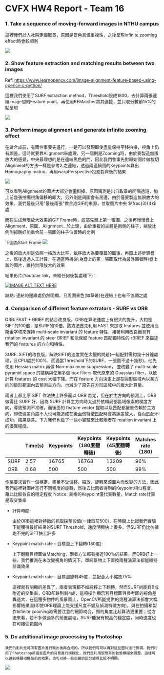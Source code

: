 # CVFX HW4 Report  - Team 16

### 1. Take a sequence of moving-forward images in NTHU campus
這裡我們於人社院走廊取景，原因是景色具備重複性，之後呈現Infinite zooming effect時會較順利

![](https://i.imgur.com/XwE6wvr.gif)

### 2. Show feature extraction and matching results between two images
Ref: https://www.learnopencv.com/image-alignment-feature-based-using-opencv-c-python/

這裡我們使用了SURF extraction method，Threshold設成1800，去計算兩張連續image間的Feature point，再使用BFMatcher將其連接，並只取分數前15%的點呈現

![](https://i.imgur.com/nndwvIJ.gif)

### 3. Perform image alignment and generate infinite zooming effect
在做合成前，有兩件事要先進行，一是可以發現即使盡量保持平移拍攝，視角上仍有誤差，這時就要靠Alignment來處理，另一個則是Zooming時，由於要製造無限放大的感覺，中央最理想的是在遠端黑色的門，因此我們會事先對原始圖片做裁切
Alignment的方法一樣是參考2.之連結，透過兩連續圖的Keypoints算出Homography matrix，再用warpPerspective投影對齊後的結果

![](https://i.imgur.com/jFCjlh8.gif)

可以看到Alignment的圖片大部分會歪斜掉，原因猜測是出自取景的間隔過短，加上前幾張拍攝視角偏移的頗大，另外則是周圍會有黑邊，由於僅要製造無限放大的效果，我們最後只用"最後兩張"做合成GIF的來源，並取圖片中央 $\frac{3}{4}$ 處

而在生成無限放大效果的GIF Frame時，底部先舖上第一張圖，之後再慢慢疊上Alignment、原圖、Alignment...於上頭，由於重複的主體是兩側的柱子，縮放比例則抓剛好能重合前一張圖的柱子位置時的比例

下圖為Start Frame
![](https://i.imgur.com/3EWx52S.jpg)

之後的放大則是依照一格放大比率，依序放大為要覆蓋的圖後，再照上述步驟疊上，然後透過人工計算，在適當時機(約為疊上的第一張圖取代為最外圍者時)疊上新的圖片，維持無限放大的效果

結果影片(Youtube link，未經任何後製處理下)：

[![IMAGE ALT TEXT HERE](https://img.youtube.com/vi/obvUCl7Ey0U/0.jpg)](https://www.youtube.com/watch?v=obvUCl7Ey0U)

缺點: 連結的邊緣處仍然明顯，且周圍景色(如草叢)在連結上也有不協調之處

### 4. Comparison of different feature extrators - SURF vs ORB
ORB: FAST + BRIEF 的結合改良版，ORB在算法速度上有很大的提升，大約是SIFT的100倍，是SURF的10倍。該方法首先利用 FAST 來提取 features 並使用高斯金字塔來保持 multi-scale invariant 的 feature 特性，接著利用改良而具有 rotation invariant 的 steer BRIEF 和能保留 feature 匹配獨特性的 rBRIEF 來描述我們的 features 的方向和特性。

SURF: SIFT的改良版，解決SIFT的速度實在太慢的問題(一組配對需約幾十分鐘處理，且CPU處於100%，而適當Threshold下的SURF，一張圖不過十幾秒)，他先使用 Hessian matrix 再做 Non-maximum suppression， 並改變了 multi-scale pyramid space 的結構與使用多個 box filters 取代原來的 Guassian filter，以致計算 features 的 cost 大幅下降。而在 feature 方向決定上是在圓形區域內以某方向的扇形範圍內去預測主方向，也減少了原先在方形區域中的龐大計算量。

兩者上都比原 SIFT 作法快上許多而以 ORB 為尤，但在於主方向的預測上，ORB 做得比 SURF 好，因為 SURF 計算主方向時太過於依賴局部區域像素的梯度方向，導致預測不准確，而後面的 feature vector 提取以及匹配都嚴重依賴於主方向，即使偏差角度不大也可能造成在後面做特徵匹配時會將誤差放大，從而匹配不成功，結果變差。下方我們也做了一些小實驗來比較兩者在 rotation invariant 上的優異程度。

| | Time(s) | Keypoints | Keypoints<br>(180度翻轉後) | Keypoints<br>(45度翻轉後) | Matches rate<br>(180) |Matches rate<br>(45) |
|---|---|---|---|---|---|---|
| SURF | 2.57 | 16765 | 16768 | 13209 | 96% | 58% |
| ORB | 0.68 | 500 | 500 | 500 | 99% | 38% |

作業要求實作一個穩定、盡量不受偏移、縮放、旋轉來源圖片而改變的方法，因此我們這裡對圖片進行不同程度的旋轉，然後去比兩者得到的Keypoint相似程度，藉此比較各自的穩定程度
Notice: 表格的Keypoint僅代表數量，Match rate計算是取交集率

* 計算時間:
    
    由於ORB這裡對特徵的抓取採預設值(一律取前500)，在時間上比起我們實驗下能獲得最好結果的SURF Threshold，速度明顯快上很多，但SURF仍比彷彿跑不完的SIFT快上許多

* Keypoint match rate - 目標圖上下翻轉(180度):
    
    上下翻轉目標圖做Matching，兩者方法都有接近100%的結果，而ORB好上一些，我們推測在未改變視角的情況下，單純景物上下置換兩種演算法都能維持辨識效果

* Keypoint match rate - 目標圖旋轉45度，並配合大小縮放75%:
    
    這裡就有明顯的差異了，兩者表現都不如純粹上下翻轉，然而SURF尚能有6成附近的交集率，ORB卻跌到剩4成，這項操作顯示若目標圖與參考圖的視角差異過大，在這種多物件的風景圖上，OpenCV所能提供的幾種演算法都會大幅影響結果圖(即使ORB理論上能支援尺度不變及偵測特徵方向)，與在拍攝和製作Infinite zooming時需要注意的細節吻合，照的角度比起算法更重要；從方法來看，若不多做過多的前置處理，SURF能擁有較高的穩定度，同時速度也在可接受範圍內


### 5. Do additional image processing by Photoshop
    我們的影片是將所有圖片進行輸出後再合成的，所以我們有可以再對這些圖片進行微調，我們利用了Photoshop將這些圖片的背景進行模糊化，我們是利用很簡單的動態模糊來調整，這樣可以達到模擬相機往前的效果，也可以將一些銜接的部分變得比較不明顯。
![](ezgif-4-2a78730f9e44.gif)

